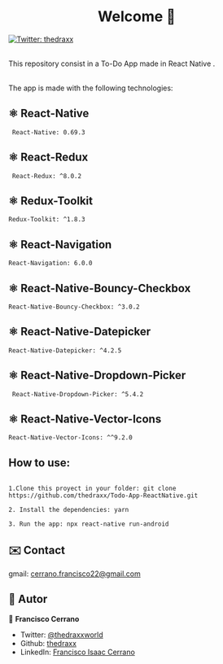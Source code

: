 <h1 align="center">Welcome 👋</h1>
<p>
  <a href="https://twitter.com/ThedraxxWorld" target="_blank">
    <img alt="Twitter: thedraxx" src="https://img.shields.io/twitter/follow/ThedraxxWorld.svg?style=social" />
  </a>
</p>

<br> This repository consist in a To-Do App made in React Native .</br>


<br> The app is made with the following technologies:</br>

## ⚛️ React-Native
```
 React-Native: 0.69.3
```

## ⚛️ React-Redux
```
 React-Redux: ^8.0.2
```

## ⚛️ Redux-Toolkit
```
Redux-Toolkit: ^1.8.3
```

## ⚛️ React-Navigation
```
React-Navigation: 6.0.0
```

## ⚛️ React-Native-Bouncy-Checkbox
```
React-Native-Bouncy-Checkbox: ^3.0.2
```
## ⚛️ React-Native-Datepicker
```
React-Native-Datepicker: ^4.2.5
```

## ⚛️ React-Native-Dropdown-Picker
```
 React-Native-Dropdown-Picker: ^5.4.2
```

## ⚛️ React-Native-Vector-Icons
```
React-Native-Vector-Icons: ^^9.2.0
```

## How to use: 
```

1.Clone this proyect in your folder: git clone https://github.com/thedraxx/Todo-App-ReactNative.git

2. Install the dependencies: yarn 

3. Run the app: npx react-native run-android

```
## ✉️ Contact

gmail: cerrano.francisco22@gmail.com

## 🤔 Autor

👤 **Francisco Cerrano**

- Twitter: [@thedraxxworld](https://twitter.com/ThedraxxWorld)
- Github: [thedraxx](https://github.com/thedraxx)
- LinkedIn: [Francisco Isaac Cerrano](https://www.linkedin.com/in/cerranofrancisco/)
